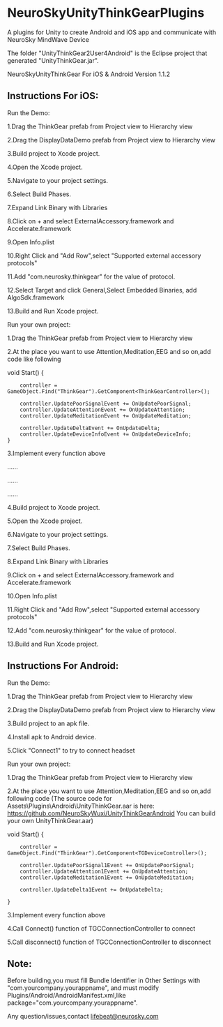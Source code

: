 # NeuroSkyUnityThinkGearPlugins
A plugins for Unity to create Android and iOS app and communicate with NeuroSky MindWave Device

The folder "UnityThinkGear2User4Android" is the Eclipse project that generated "UnityThinkGear.jar".

NeuroSkyUnityThinkGear For iOS & Android Version 1.1.2


Instructions For iOS:
--------------------------------------

Run the Demo:

1.Drag the ThinkGear prefab from Project view to Hierarchy view

2.Drag the DisplayDataDemo prefab from Project view to Hierarchy view

3.Build project to Xcode project.

4.Open the Xcode project.

5.Navigate to your project settings.

6.Select Build Phases.

7.Expand Link Binary with Libraries

8.Click on + and select ExternalAccessory.framework and Accelerate.framework

9.Open Info.plist

10.Right Click and "Add Row",select "Supported external accessory protocols"

11.Add "com.neurosky.thinkgear" for the value of protocol.

12.Select Target and click General,Select Embedded Binaries, add AlgoSdk.framework

13.Build and Run Xcode project.


Run your own project:

1.Drag the ThinkGear prefab from Project view to Hierarchy view	

2.At the place you want to use Attention,Meditation,EEG and so on,add code like following

   void Start()
    {
		
		controller = GameObject.Find("ThinkGear").GetComponent<ThinkGearController>();
		
		controller.UpdatePoorSignalEvent += OnUpdatePoorSignal;
		controller.UpdateAttentionEvent += OnUpdateAttention;
		controller.UpdateMeditationEvent += OnUpdateMeditation;
		
		controller.UpdateDeltaEvent += OnUpdateDelta;
		controller.UpdateDeviceInfoEvent += OnUpdateDeviceInfo;
    }
    

3.Implement every function above

......

......

......

4.Build project to Xcode project.

5.Open the Xcode project.

6.Navigate to your project settings.

7.Select Build Phases.

8.Expand Link Binary with Libraries

9.Click on + and select ExternalAccessory.framework and Accelerate.framework

10.Open Info.plist

11.Right Click and "Add Row",select "Supported external accessory protocols"

12.Add "com.neurosky.thinkgear" for the value of protocol.

13.Build and Run Xcode project.





Instructions For Android:
--------------------------------------


Run the Demo:

1.Drag the ThinkGear prefab from Project view to Hierarchy view

2.Drag the DisplayDataDemo prefab from Project view to Hierarchy view

3.Build project to an apk file.

4.Install apk to Android device.

5.Click "Connect1" to try to connect headset



Run your own project:

1.Drag the ThinkGear prefab from Project view to Hierarchy view	

2.At the place you want to use Attention,Meditation,EEG and so on,add following code
(The source code for Assets\Plugins\Android\UnityThinkGear.aar is here:
https://github.com/NeuroSkyWuxi/UnityThinkGearAndroid
You can build your own UnityThinkGear.aar)


   void Start()
    {
		
		controller = GameObject.Find("ThinkGear").GetComponent<TGDeviceController>();
		
		controller.UpdatePoorSignal1Event += OnUpdatePoorSignal;
		controller.UpdateAttention1Event += OnUpdateAttention;
		controller.UpdateMeditation1Event += OnUpdateMeditation;
		
		controller.UpdateDelta1Event += OnUpdateDelta;
		
    }
    

3.Implement every function above

4.Call Connect() function of TGCConnectionController to connect

5.Call disconnect() function of TGCConnectionController to disconnect


Note:
--------------------------------------
Before building,you must fill Bundle Identifier in Other Settings with "com.yourcompany.yourappname",
and must modify Plugins/Android/AndroidManifest.xml,like package="com.yourcompany.yourappname".

Any question/issues,contact lifebeat@neurosky.com

